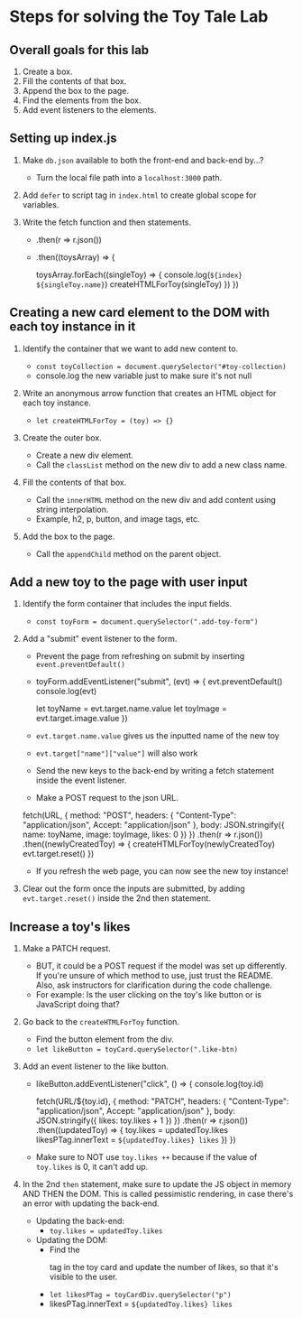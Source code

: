 # Steps for solving the Toy Tale Lab

## Overall goals for this lab
1. Create a box.
2. Fill the contents of that box.
3. Append the box to the page.
4. Find the elements from the box.
5. Add event listeners to the elements.

## Setting up index.js
1. Make `db.json` available to both the front-end and back-end by...?
    * Turn the local file path into a `localhost:3000` path.

2. Add `defer` to script tag in `index.html` to create global scope for variables.

3. Write the fetch function and then statements.

    * .then(r => r.json())
    * .then((toysArray) => {

        toysArray.forEach((singleToy) => {
            console.log(`${index} ${singleToy.name}`)
            createHTMLForToy(singleToy)
        })
    })

## Creating a new card element to the DOM with each toy instance in it
1. Identify the container that we want to add new content to.
    * `const toyCollection = document.querySelector("#toy-collection)`
    * console.log the new variable just to make sure it's not null

2. Write an anonymous arrow function that creates an HTML object for each toy instance.
    * `let createHTMLForToy = (toy) => {}`

3. Create the outer box.
    * Create a new div element.
    * Call the `classList` method on the new div to add a new class name.

4. Fill the contents of that box.
    * Call the `innerHTML` method on the new div and add content using string interpolation.
    * Example, h2, p, button, and image tags, etc.

5. Add the box to the page.
    * Call the `appendChild` method on the parent object.

## Add a new toy to the page with user input
1. Identify the form container that includes the input fields.
    * `const toyForm = document.querySelector(".add-toy-form")`

2. Add a "submit" event listener to the form.
    * Prevent the page from refreshing on submit by inserting `event.preventDefault()`
    * toyForm.addEventListener("submit", (evt) => {
        evt.preventDefault()
        console.log(evt)

        let toyName = evt.target.name.value
        let toyImage = evt.target.image.value
    })

    * `evt.target.name.value` gives us the inputted name of the new toy
    * `evt.target["name"]["value"]` will also work
    * Send the new keys to the back-end by writing a fetch statement inside the event listener.
    * Make a POST request to the json URL.
    
    fetch(URL, {
        method: "POST",
        headers: {
            "Content-Type": "application/json",
            Accept: "application/json"
        },
        body: JSON.stringify({
            name: toyName,
            image: toyImage,
            likes: 0
        })
    })
        .then(r => r.json())
        .then((newlyCreatedToy) => {
            createHTMLForToy(newlyCreatedToy)
            evt.target.reset()
    })

    * If you refresh the web page, you can now see the new toy instance!

3. Clear out the form once the inputs are submitted, by adding `evt.target.reset()` inside the 2nd then statement.

## Increase a toy's likes
1. Make a PATCH request.
    * BUT, it could be a POST request if the model was set up differently. If you're unsure of which method to use, just trust the README. Also, ask instructors for clarification during the code challenge.
    * For example: Is the user clicking on the toy's like button or is JavaScript doing that?

2. Go back to the `createHTMLForToy` function.
    * Find the button element from the div.
    * `let likeButton = toyCard.querySelector(".like-btn)`

3. Add an event listener to the like button.
    * likeButton.addEventListener("click", () => {
        console.log(toy.id)
        
        fetch(URL/${toy.id}, {
        method: "PATCH",
        headers: {
            "Content-Type": "application/json",
            Accept: "application/json"
        },
        body: JSON.stringify({
            likes: toy.likes + 1
        })
    })
        .then(r => r.json())
        .then((updatedToy) => {
            toy.likes = updatedToy.likes
            likesPTag.innerText = `${updatedToy.likes} likes`
        })
    })
    * Make sure to NOT use `toy.likes ++` because if the value of `toy.likes` is 0, it can't add up.

4. In the 2nd `then` statement, make sure to update the JS object in memory AND THEN the DOM. This is called pessimistic rendering, in case there's an error with updating the back-end.
    * Updating the back-end: 
        * `toy.likes = updatedToy.likes`
    * Updating the DOM:
        * Find the <p> tag in the toy card and update the number of likes, so that it's visible to the user.
        * `let likesPTag = toyCardDiv.querySelector("p")`
        * likesPTag.innerText = `${updatedToy.likes} likes`